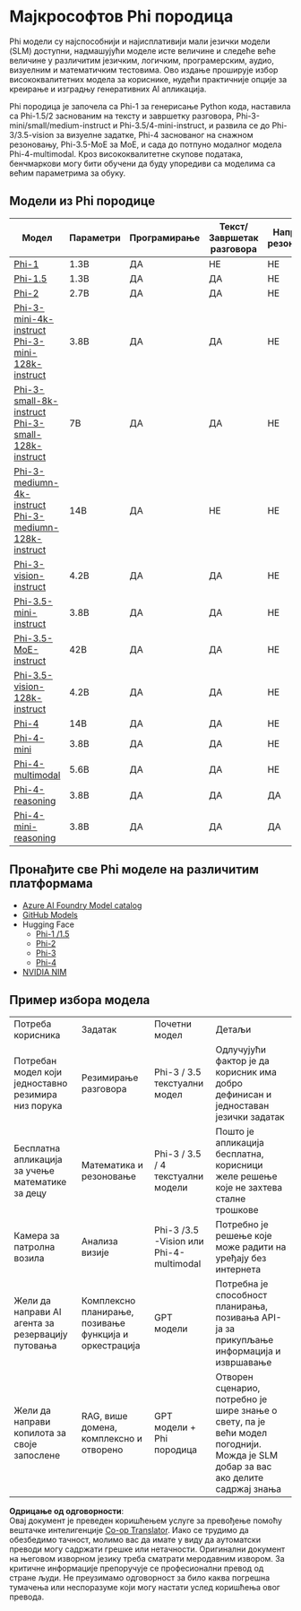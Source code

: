 <!--
CO_OP_TRANSLATOR_METADATA:
{
  "original_hash": "8ef41b679d85adc42be3e0cbee97f7f1",
  "translation_date": "2025-07-18T21:35:06+00:00",
  "source_file": "md/01.Introduction/01/01.PhiFamily.md",
  "language_code": "sr"
}
-->
# Мајкрософтов Phi породица

Phi модели су најспособнији и најисплативији мали језички модели (SLM) доступни, надмашујући моделе исте величине и следеће веће величине у различитим језичким, логичким, програмерским, аудио, визуелним и математичким тестовима. Ово издање проширује избор висококвалитетних модела за кориснике, нудећи практичније опције за креирање и изградњу генеративних AI апликација.

Phi породица је започела са Phi-1 за генерисање Python кода, наставила са Phi-1.5/2 заснованим на тексту и завршетку разговора, Phi-3-mini/small/medium-instruct и Phi-3.5/4-mini-instruct, и развила се до Phi-3/3.5-vision за визуелне задатке, Phi-4 заснованог на снажном резоновању, Phi-3.5-MoE за MoE, и сада до потпуно модалног модела Phi-4-multimodal. Кроз висококвалитетне скупове података, бенчмаркови могу бити обучени да буду упоредиви са моделима са већим параметрима за обуку.

## Модели из Phi породице

<div style="font-size:8px">

| Модел | Параметри | Програмирање | Текст/Завршетак разговора | Напредно резоновање | Визија | Аудио | MoE |
| - | -  | - | - |- |- |- |- |
|[Phi-1](https://huggingface.co/microsoft/phi-1)|1.3B| ДА | НЕ | НЕ |НЕ |НЕ |НЕ |
|[Phi-1.5](https://huggingface.co/microsoft/phi-1_5)|1.3B| ДА | ДА | НЕ |НЕ |НЕ |НЕ |
|[Phi-2](https://huggingface.co/microsoft/phi-1_5)|2.7B| ДА | ДА | НЕ |НЕ |НЕ |НЕ |
|[Phi-3-mini-4k-instruct](https://huggingface.co/microsoft/Phi-3-mini-4k-instruct)<br/>[Phi-3-mini-128k-instruct](https://huggingface.co/microsoft/Phi-3-mini-128k-instruct)|3.8B| ДА | ДА | НЕ |НЕ |НЕ |НЕ |
|[Phi-3-small-8k-instruct](https://huggingface.co/microsoft/Phi-3-small-8k-instruct)<br/>[Phi-3-small-128k-instruct](https://huggingface.co/microsoft/Phi-3-small-128k-instruct)<br/>|7B| ДА | ДА | НЕ |НЕ |НЕ |НЕ |
|[Phi-3-mediumn-4k-instruct](https://huggingface.co/microsoft/Phi-3-medium-4k-instruct)<br>[Phi-3-mediumn-128k-instruct](https://huggingface.co/microsoft/Phi-3-medium-128k-instruct)|14B|ДА|НЕ| НЕ |НЕ |НЕ |НЕ |
|[Phi-3-vision-instruct](https://huggingface.co/microsoft/Phi-3-vision-128k-instruct)|4.2B|ДА|ДА|НЕ |НЕ |НЕ |НЕ |
|[Phi-3.5-mini-instruct](https://huggingface.co/microsoft/Phi-3.5-mini-instruct)|3.8B|ДА|ДА| НЕ |НЕ |НЕ |НЕ |
|[Phi-3.5-MoE-instruct](https://huggingface.co/microsoft/Phi-3.5-MoE-instruct)|42B|ДА|ДА| НЕ |НЕ |НЕ |ДА |
|[Phi-3.5-vision-128k-instruct](https://huggingface.co/microsoft/Phi-3.5-vision-instruct)|4.2B|ДА|ДА| НЕ |ДА |НЕ |НЕ |
|[Phi-4](https://huggingface.co/microsoft/phi-4)|14B|ДА|ДА| НЕ |НЕ |НЕ |НЕ |
|[Phi-4-mini](https://huggingface.co/microsoft/Phi-4-mini-instruct)|3.8B|ДА|ДА| НЕ |НЕ |НЕ |НЕ |
|[Phi-4-multimodal](https://huggingface.co/microsoft/Phi-4-multimodal-instruct)|5.6B|ДА|ДА| НЕ |ДА |ДА |НЕ |
|[Phi-4-reasoning](https://huggingface.co/microsoft/phi-4-reasoning)|3.8B|ДА|ДА| ДА |НЕ |НЕ |НЕ |
|[Phi-4-mini-reasoning](https://huggingface.co/microsoft/Phi-4-mini-reasoning)|3.8B|ДА|ДА| ДА |НЕ |НЕ |НЕ |

</div>

## **Пронађите све Phi моделе на различитим платформама**

- [Azure AI Foundry Model catalog](https://ai.azure.com/explore/models?selectedCollection=phi)
- [GitHub Models](https://github.com/marketplace?query=Phi&type=models)
- Hugging Face
  - [Phi-1 /1.5](https://huggingface.co/collections/microsoft/phi-1-6626e29134744e94e222d572)
  - [Phi-2](https://huggingface.co/microsoft/phi-2)
  - [Phi-3](https://huggingface.co/collections/microsoft/phi-3-6626e15e9585a200d2d761e3)
  - [Phi-4](https://huggingface.co/collections/microsoft/phi-4-677e9380e514feb5577a40e4) 
- [NVIDIA NIM](https://build.nvidia.com/search?q=Phi)

## Пример избора модела

| | | | |
|-|-|-|-|
|Потреба корисника|Задатак|Почетни модел|Детаљи|
|Потребан модел који једноставно резимира низ порука|Резимирање разговора|Phi-3 / 3.5 текстуални модел|Одлучујући фактор је да корисник има добро дефинисан и једноставан језички задатак|
|Бесплатна апликација за учење математике за децу|Математика и резоновање|Phi-3 / 3.5 / 4 текстуални модели|Пошто је апликација бесплатна, корисници желе решење које не захтева сталне трошкове|
|Камера за патролна возила|Анализа визије|Phi-3 /3.5 -Vision или Phi-4-multimodal|Потребно је решење које може радити на уређају без интернета|
|Жели да направи AI агента за резервацију путовања|Комплексно планирање, позивање функција и оркестрација|GPT модели|Потребна је способност планирања, позивања API-ја за прикупљање информација и извршавање|
|Жели да направи копилота за своје запослене|RAG, више домена, комплексно и отворено|GPT модели + Phi породица|Отворен сценарио, потребно је шире знање о свету, па је већи модел погоднији. Можда је SLM добар за вас ако делите садржај знања|

**Одрицање од одговорности**:  
Овај документ је преведен коришћењем услуге за превођење помоћу вештачке интелигенције [Co-op Translator](https://github.com/Azure/co-op-translator). Иако се трудимо да обезбедимо тачност, молимо вас да имате у виду да аутоматски преводи могу садржати грешке или нетачности. Оригинални документ на његовом изворном језику треба сматрати меродавним извором. За критичне информације препоручује се професионални превод од стране људи. Не преузимамо одговорност за било каква погрешна тумачења или неспоразуме који могу настати услед коришћења овог превода.